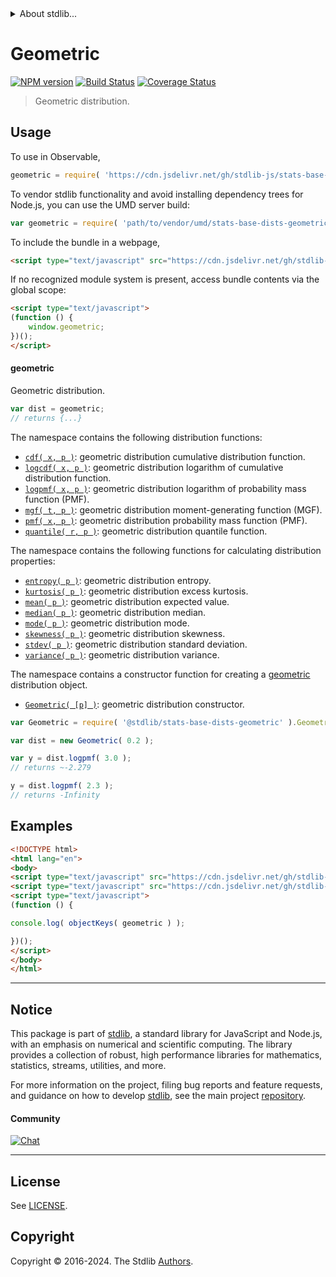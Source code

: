 <!--

@license Apache-2.0

Copyright (c) 2018 The Stdlib Authors.

Licensed under the Apache License, Version 2.0 (the "License");
you may not use this file except in compliance with the License.
You may obtain a copy of the License at

   http://www.apache.org/licenses/LICENSE-2.0

Unless required by applicable law or agreed to in writing, software
distributed under the License is distributed on an "AS IS" BASIS,
WITHOUT WARRANTIES OR CONDITIONS OF ANY KIND, either express or implied.
See the License for the specific language governing permissions and
limitations under the License.

-->


<details>
  <summary>
    About stdlib...
  </summary>
  <p>We believe in a future in which the web is a preferred environment for numerical computation. To help realize this future, we've built stdlib. stdlib is a standard library, with an emphasis on numerical and scientific computation, written in JavaScript (and C) for execution in browsers and in Node.js.</p>
  <p>The library is fully decomposable, being architected in such a way that you can swap out and mix and match APIs and functionality to cater to your exact preferences and use cases.</p>
  <p>When you use stdlib, you can be absolutely certain that you are using the most thorough, rigorous, well-written, studied, documented, tested, measured, and high-quality code out there.</p>
  <p>To join us in bringing numerical computing to the web, get started by checking us out on <a href="https://github.com/stdlib-js/stdlib">GitHub</a>, and please consider <a href="https://opencollective.com/stdlib">financially supporting stdlib</a>. We greatly appreciate your continued support!</p>
</details>

# Geometric

[![NPM version][npm-image]][npm-url] [![Build Status][test-image]][test-url] [![Coverage Status][coverage-image]][coverage-url] <!-- [![dependencies][dependencies-image]][dependencies-url] -->

> Geometric distribution.



<section class="usage">

## Usage

To use in Observable,

```javascript
geometric = require( 'https://cdn.jsdelivr.net/gh/stdlib-js/stats-base-dists-geometric@umd/browser.js' )
```

To vendor stdlib functionality and avoid installing dependency trees for Node.js, you can use the UMD server build:

```javascript
var geometric = require( 'path/to/vendor/umd/stats-base-dists-geometric/index.js' )
```

To include the bundle in a webpage,

```html
<script type="text/javascript" src="https://cdn.jsdelivr.net/gh/stdlib-js/stats-base-dists-geometric@umd/browser.js"></script>
```

If no recognized module system is present, access bundle contents via the global scope:

```html
<script type="text/javascript">
(function () {
    window.geometric;
})();
</script>
```

#### geometric

Geometric distribution.

```javascript
var dist = geometric;
// returns {...}
```

The namespace contains the following distribution functions:

<!-- <toc pattern="*+(cdf|pmf|mgf|quantile)*"> -->

<div class="namespace-toc">

-   <span class="signature">[`cdf( x, p )`][@stdlib/stats/base/dists/geometric/cdf]</span><span class="delimiter">: </span><span class="description">geometric distribution cumulative distribution function.</span>
-   <span class="signature">[`logcdf( x, p )`][@stdlib/stats/base/dists/geometric/logcdf]</span><span class="delimiter">: </span><span class="description">geometric distribution logarithm of cumulative distribution function.</span>
-   <span class="signature">[`logpmf( x, p )`][@stdlib/stats/base/dists/geometric/logpmf]</span><span class="delimiter">: </span><span class="description">geometric distribution logarithm of probability mass function (PMF).</span>
-   <span class="signature">[`mgf( t, p )`][@stdlib/stats/base/dists/geometric/mgf]</span><span class="delimiter">: </span><span class="description">geometric distribution moment-generating function (MGF).</span>
-   <span class="signature">[`pmf( x, p )`][@stdlib/stats/base/dists/geometric/pmf]</span><span class="delimiter">: </span><span class="description">geometric distribution probability mass function (PMF).</span>
-   <span class="signature">[`quantile( r, p )`][@stdlib/stats/base/dists/geometric/quantile]</span><span class="delimiter">: </span><span class="description">geometric distribution quantile function.</span>

</div>

<!-- </toc> -->

The namespace contains the following functions for calculating distribution properties:

<!-- <toc pattern="*+(entropy|kurtosis|mean|median|mode|skewness|stdev|variance)*"> -->

<div class="namespace-toc">

-   <span class="signature">[`entropy( p )`][@stdlib/stats/base/dists/geometric/entropy]</span><span class="delimiter">: </span><span class="description">geometric distribution entropy.</span>
-   <span class="signature">[`kurtosis( p )`][@stdlib/stats/base/dists/geometric/kurtosis]</span><span class="delimiter">: </span><span class="description">geometric distribution excess kurtosis.</span>
-   <span class="signature">[`mean( p )`][@stdlib/stats/base/dists/geometric/mean]</span><span class="delimiter">: </span><span class="description">geometric distribution expected value.</span>
-   <span class="signature">[`median( p )`][@stdlib/stats/base/dists/geometric/median]</span><span class="delimiter">: </span><span class="description">geometric distribution median.</span>
-   <span class="signature">[`mode( p )`][@stdlib/stats/base/dists/geometric/mode]</span><span class="delimiter">: </span><span class="description">geometric distribution mode.</span>
-   <span class="signature">[`skewness( p )`][@stdlib/stats/base/dists/geometric/skewness]</span><span class="delimiter">: </span><span class="description">geometric distribution skewness.</span>
-   <span class="signature">[`stdev( p )`][@stdlib/stats/base/dists/geometric/stdev]</span><span class="delimiter">: </span><span class="description">geometric distribution standard deviation.</span>
-   <span class="signature">[`variance( p )`][@stdlib/stats/base/dists/geometric/variance]</span><span class="delimiter">: </span><span class="description">geometric distribution variance.</span>

</div>

<!-- </toc> -->

The namespace contains a constructor function for creating a [geometric][geometric-distribution] distribution object.

<!-- <toc pattern="*ctor*"> -->

<div class="namespace-toc">

-   <span class="signature">[`Geometric( [p] )`][@stdlib/stats/base/dists/geometric/ctor]</span><span class="delimiter">: </span><span class="description">geometric distribution constructor.</span>

</div>

<!-- </toc> -->

```javascript
var Geometric = require( '@stdlib/stats-base-dists-geometric' ).Geometric;

var dist = new Geometric( 0.2 );

var y = dist.logpmf( 3.0 );
// returns ~-2.279

y = dist.logpmf( 2.3 );
// returns -Infinity
```

</section>

<!-- /.usage -->

<section class="examples">

## Examples

<!-- TODO: better examples -->

<!-- eslint no-undef: "error" -->

```html
<!DOCTYPE html>
<html lang="en">
<body>
<script type="text/javascript" src="https://cdn.jsdelivr.net/gh/stdlib-js/utils-keys@umd/browser.js"></script>
<script type="text/javascript" src="https://cdn.jsdelivr.net/gh/stdlib-js/stats-base-dists-geometric@umd/browser.js"></script>
<script type="text/javascript">
(function () {

console.log( objectKeys( geometric ) );

})();
</script>
</body>
</html>
```

</section>

<!-- /.examples -->

<!-- Section for related `stdlib` packages. Do not manually edit this section, as it is automatically populated. -->

<section class="related">

</section>

<!-- /.related -->

<!-- Section for all links. Make sure to keep an empty line after the `section` element and another before the `/section` close. -->


<section class="main-repo" >

* * *

## Notice

This package is part of [stdlib][stdlib], a standard library for JavaScript and Node.js, with an emphasis on numerical and scientific computing. The library provides a collection of robust, high performance libraries for mathematics, statistics, streams, utilities, and more.

For more information on the project, filing bug reports and feature requests, and guidance on how to develop [stdlib][stdlib], see the main project [repository][stdlib].

#### Community

[![Chat][chat-image]][chat-url]

---

## License

See [LICENSE][stdlib-license].


## Copyright

Copyright &copy; 2016-2024. The Stdlib [Authors][stdlib-authors].

</section>

<!-- /.stdlib -->

<!-- Section for all links. Make sure to keep an empty line after the `section` element and another before the `/section` close. -->

<section class="links">

[npm-image]: http://img.shields.io/npm/v/@stdlib/stats-base-dists-geometric.svg
[npm-url]: https://npmjs.org/package/@stdlib/stats-base-dists-geometric

[test-image]: https://github.com/stdlib-js/stats-base-dists-geometric/actions/workflows/test.yml/badge.svg?branch=main
[test-url]: https://github.com/stdlib-js/stats-base-dists-geometric/actions/workflows/test.yml?query=branch:main

[coverage-image]: https://img.shields.io/codecov/c/github/stdlib-js/stats-base-dists-geometric/main.svg
[coverage-url]: https://codecov.io/github/stdlib-js/stats-base-dists-geometric?branch=main

<!--

[dependencies-image]: https://img.shields.io/david/stdlib-js/stats-base-dists-geometric.svg
[dependencies-url]: https://david-dm.org/stdlib-js/stats-base-dists-geometric/main

-->

[chat-image]: https://img.shields.io/gitter/room/stdlib-js/stdlib.svg
[chat-url]: https://app.gitter.im/#/room/#stdlib-js_stdlib:gitter.im

[stdlib]: https://github.com/stdlib-js/stdlib

[stdlib-authors]: https://github.com/stdlib-js/stdlib/graphs/contributors

[umd]: https://github.com/umdjs/umd
[es-module]: https://developer.mozilla.org/en-US/docs/Web/JavaScript/Guide/Modules

[deno-url]: https://github.com/stdlib-js/stats-base-dists-geometric/tree/deno
[deno-readme]: https://github.com/stdlib-js/stats-base-dists-geometric/blob/deno/README.md
[umd-url]: https://github.com/stdlib-js/stats-base-dists-geometric/tree/umd
[umd-readme]: https://github.com/stdlib-js/stats-base-dists-geometric/blob/umd/README.md
[esm-url]: https://github.com/stdlib-js/stats-base-dists-geometric/tree/esm
[esm-readme]: https://github.com/stdlib-js/stats-base-dists-geometric/blob/esm/README.md
[branches-url]: https://github.com/stdlib-js/stats-base-dists-geometric/blob/main/branches.md

[stdlib-license]: https://raw.githubusercontent.com/stdlib-js/stats-base-dists-geometric/main/LICENSE

[geometric-distribution]: https://en.wikipedia.org/wiki/Geometric_distribution

<!-- <toc-links> -->

[@stdlib/stats/base/dists/geometric/ctor]: https://github.com/stdlib-js/stats-base-dists-geometric-ctor/tree/umd

[@stdlib/stats/base/dists/geometric/entropy]: https://github.com/stdlib-js/stats-base-dists-geometric-entropy/tree/umd

[@stdlib/stats/base/dists/geometric/kurtosis]: https://github.com/stdlib-js/stats-base-dists-geometric-kurtosis/tree/umd

[@stdlib/stats/base/dists/geometric/mean]: https://github.com/stdlib-js/stats-base-dists-geometric-mean/tree/umd

[@stdlib/stats/base/dists/geometric/median]: https://github.com/stdlib-js/stats-base-dists-geometric-median/tree/umd

[@stdlib/stats/base/dists/geometric/mode]: https://github.com/stdlib-js/stats-base-dists-geometric-mode/tree/umd

[@stdlib/stats/base/dists/geometric/skewness]: https://github.com/stdlib-js/stats-base-dists-geometric-skewness/tree/umd

[@stdlib/stats/base/dists/geometric/stdev]: https://github.com/stdlib-js/stats-base-dists-geometric-stdev/tree/umd

[@stdlib/stats/base/dists/geometric/variance]: https://github.com/stdlib-js/stats-base-dists-geometric-variance/tree/umd

[@stdlib/stats/base/dists/geometric/cdf]: https://github.com/stdlib-js/stats-base-dists-geometric-cdf/tree/umd

[@stdlib/stats/base/dists/geometric/logcdf]: https://github.com/stdlib-js/stats-base-dists-geometric-logcdf/tree/umd

[@stdlib/stats/base/dists/geometric/logpmf]: https://github.com/stdlib-js/stats-base-dists-geometric-logpmf/tree/umd

[@stdlib/stats/base/dists/geometric/mgf]: https://github.com/stdlib-js/stats-base-dists-geometric-mgf/tree/umd

[@stdlib/stats/base/dists/geometric/pmf]: https://github.com/stdlib-js/stats-base-dists-geometric-pmf/tree/umd

[@stdlib/stats/base/dists/geometric/quantile]: https://github.com/stdlib-js/stats-base-dists-geometric-quantile/tree/umd

<!-- </toc-links> -->

</section>

<!-- /.links -->
